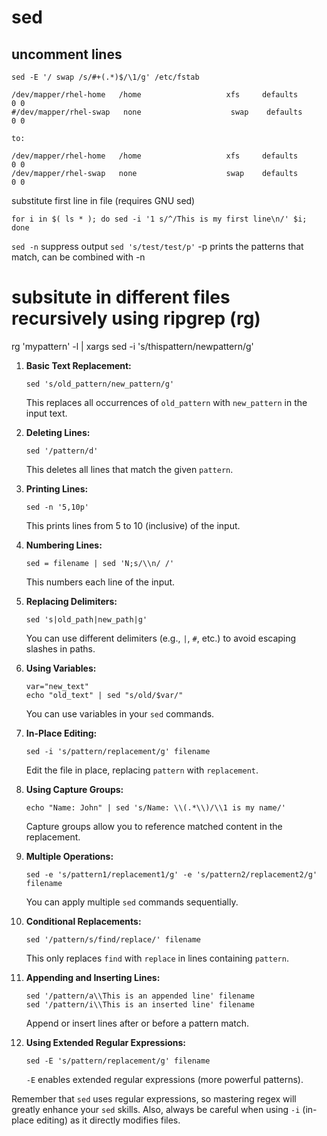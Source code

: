 # sed

## uncomment lines

`sed -E '/ swap /s/#+(.*)$/\1/g' /etc/fstab`

```/etc/fstab
/dev/mapper/rhel-home   /home                   xfs     defaults        0 0
#/dev/mapper/rhel-swap   none                    swap    defaults        0 0

to:

/dev/mapper/rhel-home   /home                   xfs     defaults        0 0
/dev/mapper/rhel-swap   none                    swap    defaults        0 0
```

substitute first line in file (requires GNU sed)

`for i in $( ls * ); do sed -i '1 s/^/This is my first line\n/' $i; done`

`sed -n` suppress output
`sed 's/test/test/p'` -p prints the patterns that match, can be combined with -n

# subsitute in different files recursively using ripgrep (rg)

rg 'mypattern' -l | xargs sed -i 's/thispattern/newpattern/g'

1. **Basic Text Replacement:**

   ```shell
   sed 's/old_pattern/new_pattern/g'
   ```

   This replaces all occurrences of `old_pattern` with `new_pattern` in the input text.

2. **Deleting Lines:**

   ```shell
   sed '/pattern/d'
   ```

   This deletes all lines that match the given `pattern`.

3. **Printing Lines:**

   ```shell
   sed -n '5,10p'
   ```

   This prints lines from 5 to 10 (inclusive) of the input.

4. **Numbering Lines:**

   ```shell
   sed = filename | sed 'N;s/\\n/ /'
   ```

   This numbers each line of the input.

5. **Replacing Delimiters:**

   ```shell
   sed 's|old_path|new_path|g'
   ```

   You can use different delimiters (e.g., `|`, `#`, etc.) to avoid escaping slashes in paths.

6. **Using Variables:**

   ```shell
   var="new_text"
   echo "old_text" | sed "s/old/$var/"
   ```

   You can use variables in your `sed` commands.

7. **In-Place Editing:**

   ```shell
   sed -i 's/pattern/replacement/g' filename
   ```

   Edit the file in place, replacing `pattern` with `replacement`.

8. **Using Capture Groups:**

   ```shell
   echo "Name: John" | sed 's/Name: \\(.*\\)/\\1 is my name/'
   ```

   Capture groups allow you to reference matched content in the replacement.

9. **Multiple Operations:**

   ```shell
   sed -e 's/pattern1/replacement1/g' -e 's/pattern2/replacement2/g' filename
   ```

   You can apply multiple `sed` commands sequentially.

10. **Conditional Replacements:**

    ```shell
    sed '/pattern/s/find/replace/' filename
    ```

    This only replaces `find` with `replace` in lines containing `pattern`.

11. **Appending and Inserting Lines:**

    ```shell
    sed '/pattern/a\\This is an appended line' filename
    sed '/pattern/i\\This is an inserted line' filename
    ```

    Append or insert lines after or before a pattern match.

12. **Using Extended Regular Expressions:**
    ```shell
    sed -E 's/pattern/replacement/g' filename
    ```
    `-E` enables extended regular expressions (more powerful patterns).

Remember that `sed` uses regular expressions, so mastering regex will greatly
enhance your `sed` skills. Also, always be careful when using `-i` (in-place
editing) as it directly modifies files.
